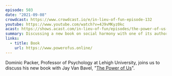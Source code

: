 ```yaml
---
episode: 503
date: "2021-09-08"
crowdcast: https://www.crowdcast.io/e/in-lieu-of-fun-episode-132
youtube: https://www.youtube.com/watch?v=4J9vMKyz0kc
acast: https://shows.acast.com/in-lieu-of-fun/episodes/the-power-of-us-and-dominic-packer
summary: Discussing a new book on social harmony with one of its authors
links:
  - title: Book
    url: https://www.powerofus.online/
---
```

Dominic Packer, Professor of Psychology at Lehigh University, joins us to discuss his new book with Jay Van Bavel, "[The Power of Us][book]".

[book]: https://www.powerofus.online/

